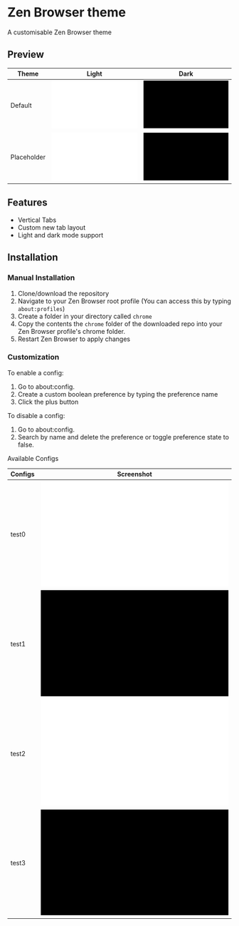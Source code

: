 # Zen Browser theme
A customisable Zen Browser theme

## Preview
| Theme                  | Light                                    | Dark                                   |
| ---------------------- | ---------------------------------------- | -------------------------------------- |
| Default                | ![(image)](assets/lightplaceholder.png)  | ![(image)](assets/darkplaceholder.png) |
| Placeholder            | ![(image)](assets/lightplaceholder.png)  | ![(image)](assets/darkplaceholder.png) |

## Features 
- Vertical Tabs
- Custom new tab layout
- Light and dark mode support

## Installation

### Manual Installation

1. Clone/download the repository
2. Navigate to your Zen Browser root profile (You can access this by typing `about:profiles`)
3. Create a folder in your directory called `chrome`
4. Copy the contents the `chrome` folder of the downloaded repo into your Zen Browser profile's chrome folder.
5. Restart Zen Browser to apply changes

### Customization

To enable a config:

1. Go to about:config.
2. Create a custom boolean preference by typing the preference name 
3. Click the plus button

To disable a config:

1. Go to about:config.
2. Search by name and delete the preference or toggle preference state to false.

Available Configs

| Configs                 |  Screenshot                                    |
|-------------------------|------------------------------------------------|
| test0                   | ![(placeholder)](assets/lightplaceholder.png)  |
| test1                   | ![(placeholder)](assets/darkplaceholder.png)   |
| test2                   | ![(placeholder)](assets/lightplaceholder.png)  |
| test3                   | ![(placeholder)](assets/darkplaceholder.png)   |
